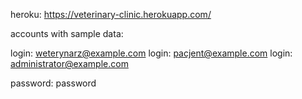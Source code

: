 heroku: https://veterinary-clinic.herokuapp.com/

accounts with sample data:

login: weterynarz@example.com
login: pacjent@example.com
login: administrator@example.com

password: password
